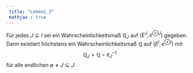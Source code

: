 ```yaml
---
 title: "Lemma1_3"
 mathjax : true
---
```

Für jedes $J \subseteq I$ sei ein Wahrscheinlichkeitsmaß
$\mathbb{Q}_{J}$ auf $(E^{J},\varepsilon^{ \otimes J})$ gegeben. Dann
existiert höchstens ein Wahrscheinlichkeitsmaß $\mathbb{Q}$ auf
$(E^{I},\varepsilon^{ \otimes I})$ mit
$${\mathbb{Q}}_{J} = \mathbb{Q} \circ {\pi_{J}}^{-1}$$ für alle
endlichen $\emptyset \neq J \subseteq J$.
